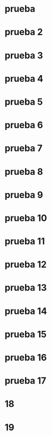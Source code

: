 # prueba
# prueba 2
# prueba 3
# prueba 4
# prueba 5
# prueba 6
# prueba 7
# prueba 8
# prueba 9
# prueba 10
# prueba 11
# prueba 12
# prueba 13
# prueba 14
# prueba 15
# prueba 16
# prueba 17
# 18
# 19
